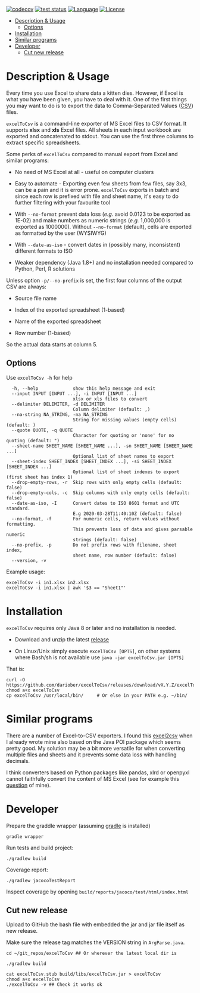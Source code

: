 [![codecov](https://codecov.io/gh/dariober/excelToCsv/branch/master/graph/badge.svg?token=Prqd0bmG5t)](https://codecov.io/gh/dariober/excelToCsv)
[![test status](https://github.com/dariober/excelToCsv/actions/workflows/main.yml/badge.svg)](https://github.com/dariober/excelToCsv/actions)
[![Language](http://img.shields.io/badge/language-java-brightgreen.svg)](https://www.java.com/)
[![License](http://img.shields.io/badge/license-MIT-blue.svg)](https://github.com/dariober/excelToCsv)

<!-- vim-markdown-toc GFM -->

* [Description & Usage](#description--usage)
    * [Options](#options)
* [Installation](#installation)
* [Similar programs](#similar-programs)
* [Developer](#developer)
    * [Cut new release](#cut-new-release)

<!-- vim-markdown-toc -->

Description & Usage
===========

Every time you use Excel to share data a kitten dies. However, if Excel is what
you have been given, you have to deal with it. One of the first things you
may want to do is to export the data to Comma-Separated Values
([CSV](https://en.wikipedia.org/wiki/Comma-separated_values)) files.

`excelToCsv` is a command-line exporter of MS Excel files to CSV format. It
supports **xlsx** and **xls** Excel files. All sheets in each input workbook are
exported and concatenated to stdout. You can use the first three columns to
extract specific spreadsheets.

Some perks of `excelToCsv` compared to manual export from Excel and similar
programs:

* No need of MS Excel at all - useful on computer clusters

* Easy to automate - Exporting even few sheets from few files, say 3x3, can be
  a pain and it is error prone. `excelToCsv` exports in batch and
  since each row is prefixed with file and sheet name, it's easy to do further
  filtering with your favourite tool

* With `--no-format` prevent data loss (*e.g.* avoid 0.0123 to be exported as
  1E-02) and make numbers as numeric strings (*e.g.* 1,000,000 is exported as
  1000000). Without `--no-format` (default), cells are exported as formatted by
  the user (WYSIWYG)

* With `--date-as-iso` - convert dates in (possibly many, inconsistent) different
  formats to ISO

* Weaker dependency (Java 1.8+) and no installation needed compared to Python,
  Perl, R solutions 

Unless option `-p/--no-prefix` is set, the first four columns of the output CSV
are always:

* Source file name

* Index of the exported spreadsheet (1-based)

* Name of the exported spreadsheet

* Row number (1-based)

So the actual data starts at column 5.

Options
-------

Use `excelToCsv -h` for help

```
  -h, --help             show this help message and exit
  --input INPUT [INPUT ...], -i INPUT [INPUT ...]
                         xlsx or xls files to convert
  --delimiter DELIMITER, -d DELIMITER
                         Column delimiter (default: ,)
  --na-string NA_STRING, -na NA_STRING
                         String for missing values (empty cells) (default: )
  --quote QUOTE, -q QUOTE
                         Character for quoting or 'none' for no quoting (default: ")
  --sheet-name SHEET_NAME [SHEET_NAME ...], -sn SHEET_NAME [SHEET_NAME ...]
                         Optional list of sheet names to export
  --sheet-index SHEET_INDEX [SHEET_INDEX ...], -si SHEET_INDEX [SHEET_INDEX ...]
                         Optional list of sheet indexes to export (first sheet has index 1)
  --drop-empty-rows, -r  Skip rows with only empty cells (default: false)
  --drop-empty-cols, -c  Skip columns with only empty cells (default: false)
  --date-as-iso, -I      Convert dates to ISO 8601 format and UTC standard.
                         E.g 2020-03-28T11:40:10Z (default: false)
  --no-format, -f        For numeric cells, return values without formatting.
                         This prevents loss of data and gives parsable numeric
                         strings (default: false)
  --no-prefix, -p        Do not prefix rows with filename, sheet index,
                         sheet name, row number (default: false)
  --version, -v
```

Example usage:

```
excelToCsv -i in1.xlsx in2.xlsx
excelToCsv -i in1.xlsx | awk '$3 == "Sheet1"'
```

Installation
============

`excelToCsv` requires only Java 8 or later and no installation is needed. 

* Download and unzip the latest [release](https://github.com/dariober/excelToCsv/releases/) 

* On Linux/Unix simply execute `excelToCsv [OPTS]`, on other systems where
  Bash/sh is not available use `java -jar excelToCsv.jar [OPTS]`

That is:

```
curl -O https://github.com/dariober/excelToCsv/releases/download/vX.Y.Z/excelToCsv
chmod a+x excelToCsv
cp excelToCsv /usr/local/bin/     # Or else in your PATH e.g. ~/bin/
```

Similar programs
================

There are a number of Excel-to-CSV exporters. I found this
[excel2csv](https://github.com/informationsea/excel2csv) when I already wrote
mine also based on the Java POI package which seems pretty good. My solution
may be a bit more versatile for when converting multiple files and
sheets and it prevents some data loss with handling decimals.

I think converters based on Python packages like pandas, xlrd or openpyxl
cannot faithfully convert the content of MS Excel (see for example this
[question](https://stackoverflow.com/questions/60802014/how-to-consistently-handle-excel-boolean-with-pandas)
of mine).

Developer
=========

Prepare the graddle wrapper (assuming
[gradle](https://github.com/gradle/gradle) is installed)

```
gradle wrapper
```

Run tests and build project:

```
./gradlew build
```

Coverage report:

```
./gradlew jacocoTestReport
```

Inspect coverage by opening `build/reports/jacoco/test/html/index.html`

Cut new release
---------------

Upload to GitHub the bash file with embedded the jar and jar file itself as new
release. 

Make sure the release tag matches the VERSION string in `ArgParse.java`.

```
cd ~/git_repos/excelToCsv ## Or wherever the latest local dir is

./gradlew build

cat excelToCsv.stub build/libs/excelToCsv.jar > excelToCsv
chmod a+x excelToCsv
./excelToCsv -v ## Check it works ok
```
